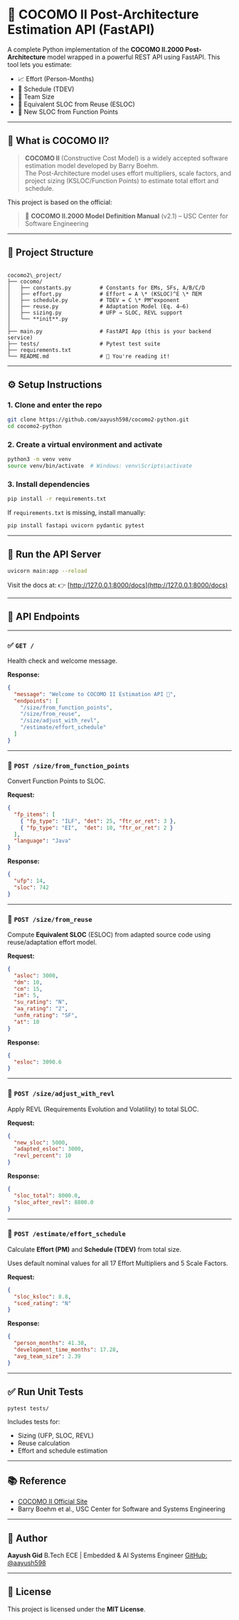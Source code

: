 # 🚀 COCOMO II Post-Architecture Estimation API (FastAPI)

A complete Python implementation of the **COCOMO II.2000 Post-Architecture** model wrapped in a powerful REST API using FastAPI. This tool lets you estimate:

- 📈 Effort (Person-Months)
- 📆 Schedule (TDEV)
- 👥 Team Size
- 🔁 Equivalent SLOC from Reuse (ESLOC)
- 📐 New SLOC from Function Points

---

## 🧠 What is COCOMO II?

> **COCOMO II** (Constructive Cost Model) is a widely accepted software estimation model developed by Barry Boehm.  
> The Post-Architecture model uses effort multipliers, scale factors, and project sizing (KSLOC/Function Points) to estimate total effort and schedule.

This project is based on the official:
> 📘 **COCOMO II.2000 Model Definition Manual** (v2.1) – USC Center for Software Engineering

---

## 📁 Project Structure

```

cocomo2\_project/
├── cocomo/
│   ├── constants.py         # Constants for EMs, SFs, A/B/C/D
│   ├── effort.py            # Effort = A \* (KSLOC)^E \* ΠEM
│   ├── schedule.py          # TDEV = C \* PM^exponent
│   ├── reuse.py             # Adaptation Model (Eq. 4–6)
│   ├── sizing.py            # UFP → SLOC, REVL support
│   └── **init**.py
│
├── main.py                  # FastAPI App (this is your backend service)
├── tests/                   # Pytest test suite
├── requirements.txt
└── README.md                # 📘 You're reading it!

````

---

## ⚙️ Setup Instructions

### 1. Clone and enter the repo

```bash
git clone https://github.com/aayush598/cocomo2-python.git
cd cocomo2-python
````

### 2. Create a virtual environment and activate

```bash
python3 -m venv venv
source venv/bin/activate  # Windows: venv\Scripts\activate
```

### 3. Install dependencies

```bash
pip install -r requirements.txt
```

If `requirements.txt` is missing, install manually:

```bash
pip install fastapi uvicorn pydantic pytest
```

---

## 🚀 Run the API Server

```bash
uvicorn main:app --reload
```

Visit the docs at:
👉 [http://127.0.0.1:8000/docs](http://127.0.0.1:8000/docs)

---

## 📘 API Endpoints

---

### ✅ `GET /`

Health check and welcome message.

**Response:**

```json
{
  "message": "Welcome to COCOMO II Estimation API 🚀",
  "endpoints": [
    "/size/from_function_points",
    "/size/from_reuse",
    "/size/adjust_with_revl",
    "/estimate/effort_schedule"
  ]
}
```

---

### 📐 `POST /size/from_function_points`

Convert Function Points to SLOC.

**Request:**

```json
{
  "fp_items": [
    { "fp_type": "ILF", "det": 25, "ftr_or_ret": 3 },
    { "fp_type": "EI",  "det": 10, "ftr_or_ret": 2 }
  ],
  "language": "Java"
}
```

**Response:**

```json
{
  "ufp": 14,
  "sloc": 742
}
```

---

### 🔁 `POST /size/from_reuse`

Compute **Equivalent SLOC** (ESLOC) from adapted source code using reuse/adaptation effort model.

**Request:**

```json
{
  "asloc": 3000,
  "dm": 10,
  "cm": 15,
  "im": 5,
  "su_rating": "N",
  "aa_rating": "2",
  "unfm_rating": "SF",
  "at": 10
}
```

**Response:**

```json
{
  "esloc": 3090.6
}
```

---

### 🧮 `POST /size/adjust_with_revl`

Apply REVL (Requirements Evolution and Volatility) to total SLOC.

**Request:**

```json
{
  "new_sloc": 5000,
  "adapted_esloc": 3000,
  "revl_percent": 10
}
```

**Response:**

```json
{
  "sloc_total": 8000.0,
  "sloc_after_revl": 8800.0
}
```

---

### 🧠 `POST /estimate/effort_schedule`

Calculate **Effort (PM)** and **Schedule (TDEV)** from total size.

Uses default nominal values for all 17 Effort Multipliers and 5 Scale Factors.

**Request:**

```json
{
  "sloc_ksloc": 8.8,
  "sced_rating": "N"
}
```

**Response:**

```json
{
  "person_months": 41.38,
  "development_time_months": 17.28,
  "avg_team_size": 2.39
}
```

---

## ✅ Run Unit Tests

```bash
pytest tests/
```

Includes tests for:

* Sizing (UFP, SLOC, REVL)
* Reuse calculation
* Effort and schedule estimation

---

## 📚 Reference

* [COCOMO II Official Site](https://csse.usc.edu/tools/COCOMOII/cocomo.html)
* Barry Boehm et al., USC Center for Software and Systems Engineering

---

## 👤 Author

**Aayush Gid**
B.Tech ECE | Embedded & AI Systems Engineer
[GitHub: @aayush598](https://github.com/aayush598)

---

## 📝 License

This project is licensed under the **MIT License**.
